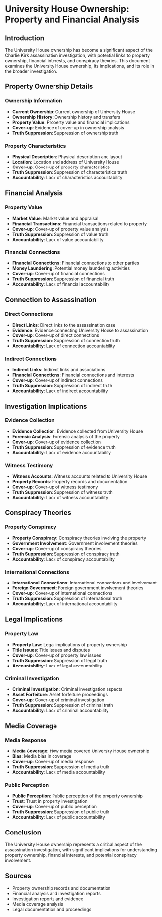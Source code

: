 # University House Ownership: Property and Financial Analysis

## Introduction

The University House ownership has become a significant aspect of the Charlie Kirk assassination investigation, with potential links to property ownership, financial interests, and conspiracy theories. This document examines the University House ownership, its implications, and its role in the broader investigation.

## Property Ownership Details

### Ownership Information
- **Current Ownership**: Current ownership of University House
- **Ownership History**: Ownership history and transfers
- **Property Value**: Property value and financial implications
- **Cover-up**: Evidence of cover-up in ownership analysis
- **Truth Suppression**: Suppression of ownership truth

### Property Characteristics
- **Physical Description**: Physical description and layout
- **Location**: Location and address of University House
- **Cover-up**: Cover-up of property characteristics
- **Truth Suppression**: Suppression of characteristics truth
- **Accountability**: Lack of characteristics accountability

## Financial Analysis

### Property Value
- **Market Value**: Market value and appraisal
- **Financial Transactions**: Financial transactions related to property
- **Cover-up**: Cover-up of property value analysis
- **Truth Suppression**: Suppression of value truth
- **Accountability**: Lack of value accountability

### Financial Connections
- **Financial Connections**: Financial connections to other parties
- **Money Laundering**: Potential money laundering activities
- **Cover-up**: Cover-up of financial connections
- **Truth Suppression**: Suppression of financial truth
- **Accountability**: Lack of financial accountability

## Connection to Assassination

### Direct Connections
- **Direct Links**: Direct links to the assassination case
- **Evidence**: Evidence connecting University House to assassination
- **Cover-up**: Cover-up of direct connections
- **Truth Suppression**: Suppression of connection truth
- **Accountability**: Lack of connection accountability

### Indirect Connections
- **Indirect Links**: Indirect links and associations
- **Financial Connections**: Financial connections and interests
- **Cover-up**: Cover-up of indirect connections
- **Truth Suppression**: Suppression of indirect truth
- **Accountability**: Lack of indirect accountability

## Investigation Implications

### Evidence Collection
- **Evidence Collection**: Evidence collected from University House
- **Forensic Analysis**: Forensic analysis of the property
- **Cover-up**: Cover-up of evidence collection
- **Truth Suppression**: Suppression of evidence truth
- **Accountability**: Lack of evidence accountability

### Witness Testimony
- **Witness Accounts**: Witness accounts related to University House
- **Property Records**: Property records and documentation
- **Cover-up**: Cover-up of witness testimony
- **Truth Suppression**: Suppression of witness truth
- **Accountability**: Lack of witness accountability

## Conspiracy Theories

### Property Conspiracy
- **Property Conspiracy**: Conspiracy theories involving the property
- **Government Involvement**: Government involvement theories
- **Cover-up**: Cover-up of conspiracy theories
- **Truth Suppression**: Suppression of conspiracy truth
- **Accountability**: Lack of conspiracy accountability

### International Connections
- **International Connections**: International connections and involvement
- **Foreign Government**: Foreign government involvement theories
- **Cover-up**: Cover-up of international connections
- **Truth Suppression**: Suppression of international truth
- **Accountability**: Lack of international accountability

## Legal Implications

### Property Law
- **Property Law**: Legal implications of property ownership
- **Title Issues**: Title issues and disputes
- **Cover-up**: Cover-up of property law issues
- **Truth Suppression**: Suppression of legal truth
- **Accountability**: Lack of legal accountability

### Criminal Investigation
- **Criminal Investigation**: Criminal investigation aspects
- **Asset Forfeiture**: Asset forfeiture proceedings
- **Cover-up**: Cover-up of criminal investigation
- **Truth Suppression**: Suppression of criminal truth
- **Accountability**: Lack of criminal accountability

## Media Coverage

### Media Response
- **Media Coverage**: How media covered University House ownership
- **Bias**: Media bias in coverage
- **Cover-up**: Cover-up of media response
- **Truth Suppression**: Suppression of media truth
- **Accountability**: Lack of media accountability

### Public Perception
- **Public Perception**: Public perception of the property ownership
- **Trust**: Trust in property investigation
- **Cover-up**: Cover-up of public perception
- **Truth Suppression**: Suppression of public truth
- **Accountability**: Lack of public accountability

## Conclusion

The University House ownership represents a critical aspect of the assassination investigation, with significant implications for understanding property ownership, financial interests, and potential conspiracy involvement.

## Sources
- Property ownership records and documentation
- Financial analysis and investigation reports
- Investigation reports and evidence
- Media coverage analysis
- Legal documentation and proceedings
